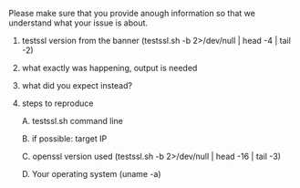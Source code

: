 
Please make sure that you provide anough information so that we understand what your issue
is about.

   1. testssl version from the banner (testssl.sh -b 2>/dev/null | head -4 | tail -2)

   2. what exactly was happening, output is needed

   3. what did you expect instead?

   4. steps to reproduce

       A. testssl.sh command line

       B. if possible: target IP

       C. openssl version used (testssl.sh -b 2>/dev/null | head -16 | tail -3)

       D. Your operating system (uname -a)
